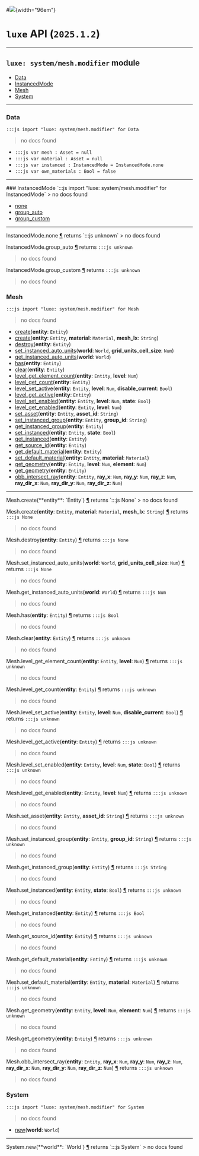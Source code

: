 #![](../../../../../../images/luxe-dark.svg){width="96em"}

# `luxe` API (`2025.1.2`)  


---

## `luxe: system/mesh.modifier` module

- [Data](#data)   
- [InstancedMode](#instancedmode)   
- [Mesh](#mesh)   
- [System](#system)   

---

### Data
`:::js import "luxe: system/mesh.modifier" for Data`
> no docs found

- `:::js var mesh : Asset = null`
- `:::js var material : Asset = null`
- `:::js var instanced : InstancedMode = InstancedMode.none`
- `:::js var own_materials : Bool = false`

<hr/>
### InstancedMode
`:::js import "luxe: system/mesh.modifier" for InstancedMode`
> no docs found

- [none](#InstancedMode.none)
- [group_auto](#InstancedMode.group_auto)
- [group_custom](#InstancedMode.group_custom)

<hr/>
<endpoint module="luxe: system/mesh.modifier" class="InstancedMode" signature="none"></endpoint>
<signature id="InstancedMode.none">InstancedMode.none
<a class="headerlink" href="#InstancedMode.none" title="Permanent link">¶</a></signature>
<span class='api_ret'>returns</span> `:::js unknown`
> no docs found   

<endpoint module="luxe: system/mesh.modifier" class="InstancedMode" signature="group_auto"></endpoint>
<signature id="InstancedMode.group_auto">InstancedMode.group_auto
<a class="headerlink" href="#InstancedMode.group_auto" title="Permanent link">¶</a></signature>
<span class='api_ret'>returns</span> `:::js unknown`
> no docs found   

<endpoint module="luxe: system/mesh.modifier" class="InstancedMode" signature="group_custom"></endpoint>
<signature id="InstancedMode.group_custom">InstancedMode.group_custom
<a class="headerlink" href="#InstancedMode.group_custom" title="Permanent link">¶</a></signature>
<span class='api_ret'>returns</span> `:::js unknown`
> no docs found   

### Mesh
`:::js import "luxe: system/mesh.modifier" for Mesh`
> no docs found

- [create](#Mesh.create)(**entity**: `Entity`)
- [create](#Mesh.create+3)(**entity**: `Entity`, **material**: `Material`, **mesh_lx**: `String`)
- [destroy](#Mesh.destroy)(**entity**: `Entity`)
- [set_instanced_auto_units](#Mesh.set_instanced_auto_units+2)(**world**: `World`, **grid_units_cell_size**: `Num`)
- [get_instanced_auto_units](#Mesh.get_instanced_auto_units)(**world**: `World`)
- [has](#Mesh.has)(**entity**: `Entity`)
- [clear](#Mesh.clear)(**entity**: `Entity`)
- [level_get_element_count](#Mesh.level_get_element_count+2)(**entity**: `Entity`, **level**: `Num`)
- [level_get_count](#Mesh.level_get_count)(**entity**: `Entity`)
- [level_set_active](#Mesh.level_set_active+3)(**entity**: `Entity`, **level**: `Num`, **disable_current**: `Bool`)
- [level_get_active](#Mesh.level_get_active)(**entity**: `Entity`)
- [level_set_enabled](#Mesh.level_set_enabled+3)(**entity**: `Entity`, **level**: `Num`, **state**: `Bool`)
- [level_get_enabled](#Mesh.level_get_enabled+2)(**entity**: `Entity`, **level**: `Num`)
- [set_asset](#Mesh.set_asset+2)(**entity**: `Entity`, **asset_id**: `String`)
- [set_instanced_group](#Mesh.set_instanced_group+2)(**entity**: `Entity`, **group_id**: `String`)
- [get_instanced_group](#Mesh.get_instanced_group)(**entity**: `Entity`)
- [set_instanced](#Mesh.set_instanced+2)(**entity**: `Entity`, **state**: `Bool`)
- [get_instanced](#Mesh.get_instanced)(**entity**: `Entity`)
- [get_source_id](#Mesh.get_source_id)(**entity**: `Entity`)
- [get_default_material](#Mesh.get_default_material)(**entity**: `Entity`)
- [set_default_material](#Mesh.set_default_material+2)(**entity**: `Entity`, **material**: `Material`)
- [get_geometry](#Mesh.get_geometry+3)(**entity**: `Entity`, **level**: `Num`, **element**: `Num`)
- [get_geometry](#Mesh.get_geometry)(**entity**: `Entity`)
- [obb_intersect_ray](#Mesh.obb_intersect_ray+7)(**entity**: `Entity`, **ray_x**: `Num`, **ray_y**: `Num`, **ray_z**: `Num`, **ray_dir_x**: `Num`, **ray_dir_y**: `Num`, **ray_dir_z**: `Num`)

<hr/>
<endpoint module="luxe: system/mesh.modifier" class="Mesh" signature="create(entity : Entity)"></endpoint>
<signature id="Mesh.create">Mesh.create(**entity**: `Entity`)
<a class="headerlink" href="#Mesh.create" title="Permanent link">¶</a></signature>
<span class='api_ret'>returns</span> `:::js None`
> no docs found   

<endpoint module="luxe: system/mesh.modifier" class="Mesh" signature="create(entity : Entity, material : Material, mesh_lx : String)"></endpoint>
<signature id="Mesh.create+3">Mesh.create(**entity**: `Entity`, **material**: `Material`, **mesh_lx**: `String`)
<a class="headerlink" href="#Mesh.create+3" title="Permanent link">¶</a></signature>
<span class='api_ret'>returns</span> `:::js None`
> no docs found   

<endpoint module="luxe: system/mesh.modifier" class="Mesh" signature="destroy(entity : Entity)"></endpoint>
<signature id="Mesh.destroy">Mesh.destroy(**entity**: `Entity`)
<a class="headerlink" href="#Mesh.destroy" title="Permanent link">¶</a></signature>
<span class='api_ret'>returns</span> `:::js None`
> no docs found   

<endpoint module="luxe: system/mesh.modifier" class="Mesh" signature="set_instanced_auto_units(world : World, grid_units_cell_size : Num)"></endpoint>
<signature id="Mesh.set_instanced_auto_units+2">Mesh.set_instanced_auto_units(**world**: `World`, **grid_units_cell_size**: `Num`)
<a class="headerlink" href="#Mesh.set_instanced_auto_units+2" title="Permanent link">¶</a></signature>
<span class='api_ret'>returns</span> `:::js None`
> no docs found   

<endpoint module="luxe: system/mesh.modifier" class="Mesh" signature="get_instanced_auto_units(world : World)"></endpoint>
<signature id="Mesh.get_instanced_auto_units">Mesh.get_instanced_auto_units(**world**: `World`)
<a class="headerlink" href="#Mesh.get_instanced_auto_units" title="Permanent link">¶</a></signature>
<span class='api_ret'>returns</span> `:::js Num`
> no docs found   

<endpoint module="luxe: system/mesh.modifier" class="Mesh" signature="has(entity : Entity)"></endpoint>
<signature id="Mesh.has">Mesh.has(**entity**: `Entity`)
<a class="headerlink" href="#Mesh.has" title="Permanent link">¶</a></signature>
<span class='api_ret'>returns</span> `:::js Bool`
> no docs found   

<endpoint module="luxe: system/mesh.modifier" class="Mesh" signature="clear(entity : Entity)"></endpoint>
<signature id="Mesh.clear">Mesh.clear(**entity**: `Entity`)
<a class="headerlink" href="#Mesh.clear" title="Permanent link">¶</a></signature>
<span class='api_ret'>returns</span> `:::js unknown`
> no docs found   

<endpoint module="luxe: system/mesh.modifier" class="Mesh" signature="level_get_element_count(entity : Entity, level : Num)"></endpoint>
<signature id="Mesh.level_get_element_count+2">Mesh.level_get_element_count(**entity**: `Entity`, **level**: `Num`)
<a class="headerlink" href="#Mesh.level_get_element_count+2" title="Permanent link">¶</a></signature>
<span class='api_ret'>returns</span> `:::js unknown`
> no docs found   

<endpoint module="luxe: system/mesh.modifier" class="Mesh" signature="level_get_count(entity : Entity)"></endpoint>
<signature id="Mesh.level_get_count">Mesh.level_get_count(**entity**: `Entity`)
<a class="headerlink" href="#Mesh.level_get_count" title="Permanent link">¶</a></signature>
<span class='api_ret'>returns</span> `:::js unknown`
> no docs found   

<endpoint module="luxe: system/mesh.modifier" class="Mesh" signature="level_set_active(entity : Entity, level : Num, disable_current : Bool)"></endpoint>
<signature id="Mesh.level_set_active+3">Mesh.level_set_active(**entity**: `Entity`, **level**: `Num`, **disable_current**: `Bool`)
<a class="headerlink" href="#Mesh.level_set_active+3" title="Permanent link">¶</a></signature>
<span class='api_ret'>returns</span> `:::js unknown`
> no docs found   

<endpoint module="luxe: system/mesh.modifier" class="Mesh" signature="level_get_active(entity : Entity)"></endpoint>
<signature id="Mesh.level_get_active">Mesh.level_get_active(**entity**: `Entity`)
<a class="headerlink" href="#Mesh.level_get_active" title="Permanent link">¶</a></signature>
<span class='api_ret'>returns</span> `:::js unknown`
> no docs found   

<endpoint module="luxe: system/mesh.modifier" class="Mesh" signature="level_set_enabled(entity : Entity, level : Num, state : Bool)"></endpoint>
<signature id="Mesh.level_set_enabled+3">Mesh.level_set_enabled(**entity**: `Entity`, **level**: `Num`, **state**: `Bool`)
<a class="headerlink" href="#Mesh.level_set_enabled+3" title="Permanent link">¶</a></signature>
<span class='api_ret'>returns</span> `:::js unknown`
> no docs found   

<endpoint module="luxe: system/mesh.modifier" class="Mesh" signature="level_get_enabled(entity : Entity, level : Num)"></endpoint>
<signature id="Mesh.level_get_enabled+2">Mesh.level_get_enabled(**entity**: `Entity`, **level**: `Num`)
<a class="headerlink" href="#Mesh.level_get_enabled+2" title="Permanent link">¶</a></signature>
<span class='api_ret'>returns</span> `:::js unknown`
> no docs found   

<endpoint module="luxe: system/mesh.modifier" class="Mesh" signature="set_asset(entity : Entity, asset_id : String)"></endpoint>
<signature id="Mesh.set_asset+2">Mesh.set_asset(**entity**: `Entity`, **asset_id**: `String`)
<a class="headerlink" href="#Mesh.set_asset+2" title="Permanent link">¶</a></signature>
<span class='api_ret'>returns</span> `:::js unknown`
> no docs found   

<endpoint module="luxe: system/mesh.modifier" class="Mesh" signature="set_instanced_group(entity : Entity, group_id : String)"></endpoint>
<signature id="Mesh.set_instanced_group+2">Mesh.set_instanced_group(**entity**: `Entity`, **group_id**: `String`)
<a class="headerlink" href="#Mesh.set_instanced_group+2" title="Permanent link">¶</a></signature>
<span class='api_ret'>returns</span> `:::js unknown`
> no docs found   

<endpoint module="luxe: system/mesh.modifier" class="Mesh" signature="get_instanced_group(entity : Entity)"></endpoint>
<signature id="Mesh.get_instanced_group">Mesh.get_instanced_group(**entity**: `Entity`)
<a class="headerlink" href="#Mesh.get_instanced_group" title="Permanent link">¶</a></signature>
<span class='api_ret'>returns</span> `:::js String`
> no docs found   

<endpoint module="luxe: system/mesh.modifier" class="Mesh" signature="set_instanced(entity : Entity, state : Bool)"></endpoint>
<signature id="Mesh.set_instanced+2">Mesh.set_instanced(**entity**: `Entity`, **state**: `Bool`)
<a class="headerlink" href="#Mesh.set_instanced+2" title="Permanent link">¶</a></signature>
<span class='api_ret'>returns</span> `:::js unknown`
> no docs found   

<endpoint module="luxe: system/mesh.modifier" class="Mesh" signature="get_instanced(entity : Entity)"></endpoint>
<signature id="Mesh.get_instanced">Mesh.get_instanced(**entity**: `Entity`)
<a class="headerlink" href="#Mesh.get_instanced" title="Permanent link">¶</a></signature>
<span class='api_ret'>returns</span> `:::js Bool`
> no docs found   

<endpoint module="luxe: system/mesh.modifier" class="Mesh" signature="get_source_id(entity : Entity)"></endpoint>
<signature id="Mesh.get_source_id">Mesh.get_source_id(**entity**: `Entity`)
<a class="headerlink" href="#Mesh.get_source_id" title="Permanent link">¶</a></signature>
<span class='api_ret'>returns</span> `:::js unknown`
> no docs found   

<endpoint module="luxe: system/mesh.modifier" class="Mesh" signature="get_default_material(entity : Entity)"></endpoint>
<signature id="Mesh.get_default_material">Mesh.get_default_material(**entity**: `Entity`)
<a class="headerlink" href="#Mesh.get_default_material" title="Permanent link">¶</a></signature>
<span class='api_ret'>returns</span> `:::js unknown`
> no docs found   

<endpoint module="luxe: system/mesh.modifier" class="Mesh" signature="set_default_material(entity : Entity, material : Material)"></endpoint>
<signature id="Mesh.set_default_material+2">Mesh.set_default_material(**entity**: `Entity`, **material**: `Material`)
<a class="headerlink" href="#Mesh.set_default_material+2" title="Permanent link">¶</a></signature>
<span class='api_ret'>returns</span> `:::js unknown`
> no docs found   

<endpoint module="luxe: system/mesh.modifier" class="Mesh" signature="get_geometry(entity : Entity, level : Num, element : Num)"></endpoint>
<signature id="Mesh.get_geometry+3">Mesh.get_geometry(**entity**: `Entity`, **level**: `Num`, **element**: `Num`)
<a class="headerlink" href="#Mesh.get_geometry+3" title="Permanent link">¶</a></signature>
<span class='api_ret'>returns</span> `:::js unknown`
> no docs found   

<endpoint module="luxe: system/mesh.modifier" class="Mesh" signature="get_geometry(entity : Entity)"></endpoint>
<signature id="Mesh.get_geometry">Mesh.get_geometry(**entity**: `Entity`)
<a class="headerlink" href="#Mesh.get_geometry" title="Permanent link">¶</a></signature>
<span class='api_ret'>returns</span> `:::js unknown`
> no docs found   

<endpoint module="luxe: system/mesh.modifier" class="Mesh" signature="obb_intersect_ray(entity : Entity, ray_x : Num, ray_y : Num, ray_z : Num, ray_dir_x : Num, ray_dir_y : Num, ray_dir_z : Num)"></endpoint>
<signature id="Mesh.obb_intersect_ray+7">Mesh.obb_intersect_ray(**entity**: `Entity`, **ray_x**: `Num`, **ray_y**: `Num`, **ray_z**: `Num`, **ray_dir_x**: `Num`, **ray_dir_y**: `Num`, **ray_dir_z**: `Num`)
<a class="headerlink" href="#Mesh.obb_intersect_ray+7" title="Permanent link">¶</a></signature>
<span class='api_ret'>returns</span> `:::js unknown`
> no docs found   

### System
`:::js import "luxe: system/mesh.modifier" for System`
> no docs found

- [new](#System.new)(**world**: `World`)

<hr/>
<endpoint module="luxe: system/mesh.modifier" class="System" signature="new(world : World)"></endpoint>
<signature id="System.new">System.new(**world**: `World`)
<a class="headerlink" href="#System.new" title="Permanent link">¶</a></signature>
<span class='api_ret'>returns</span> `:::js System`
> no docs found   

